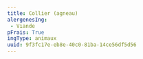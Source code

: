 ```yaml
---
title: Collier (agneau)
alergenesIng:
 - Viande
pFrais: True
ingType: animaux
uuid: 9f3fc17e-eb8e-40c0-81ba-14ce56df5d56
---
```


